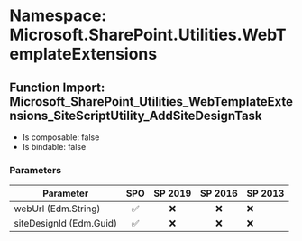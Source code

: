 # Namespace: Microsoft.SharePoint.Utilities.WebTemplateExtensions

## Function Import: Microsoft_SharePoint_Utilities_WebTemplateExtensions_SiteScriptUtility_AddSiteDesignTask

- Is composable: false
- Is bindable: false

### Parameters

Parameter | SPO | SP 2019 | SP 2016 | SP 2013
----------|:---:|:-------:|:-------:|:-------
webUrl (Edm.String) | ✅ | ❌ | ❌ | ❌
siteDesignId (Edm.Guid) | ✅ | ❌ | ❌ | ❌

